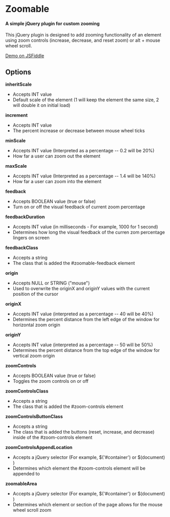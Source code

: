 # Zoomable
#### A simple jQuery plugin for custom zooming
This jQuery plugin is designed to add zooming functionality of an element using zoom controls (increase, decrease, and reset zoom) or alt + mouse wheel scroll.

<a href="https://jsfiddle.net/FeelsLike1929/81okd956/">Demo on JSFiddle</a>

## Options
**inheritScale**
* Accepts INT value
* Default scale of the element (1 will keep the element the same size, 2 will double it on initial load)

**increment**
* Accepts INT value
* The percent increase or decrease between mouse wheel ticks

**minScale**
* Accepts INT value (Interpreted as a percentage -- 0.2 will be 20%) 
* How far a user can zoom out the element

**maxScale**
* Accepts INT value (Interpreted as a percentage -- 1.4 will be 140%) 
* How far a user can zoom into the element

**feedback**
* Accepts BOOLEAN value (true or false)
* Turn on or off the visual feedback of current zoom percentage

**feedbackDuration**
* Accepts INT value (in milliseconds - For example, 1000 for 1 second)
* Determines how long the visual feedback of the curren zom percentage lingers on screen

**feedbackClass**
* Accepts a string
* The class that is added the #zoomable-feedback element 

**origin**
* Accepts NULL or STRING ("mouse")
* Used to overwrite the originX and originY values with the current position of the cursor

**originX**
* Accepts INT value (interpreted as a percentage -- 40 will be 40%) 
* Determines the percent distance from the left edge of the window for horizontal zoom origin 

**originY**
* Accepts INT value (interpreted as a percentage -- 50 will be 50%) 
* Determines the percent distance from the top edge of the window for vertical zoom origin 

**zoomControls**
* Accepts BOOLEAN value (true or false)
* Toggles the zoom controls on or off

**zoomControlsClass**
* Accepts a string
* The class that is added the #zoom-controls element 

**zoomControlsButtonClass**
* Accepts a string
* The class that is added the buttons (reset, increase, and decrease) inside of the #zoom-controls element 

**zoomControlsAppendLocation**
* Accepts a jQuery selector (For example,  $('#container') or $(document) )
* Determines which element the #zoom-controls element will be appended to

**zoomableArea**
* Accepts a jQuery selector (For example,  $('#container') or $(document) )
* Determines which element or section of the page allows for the mouse wheel scroll zoom


